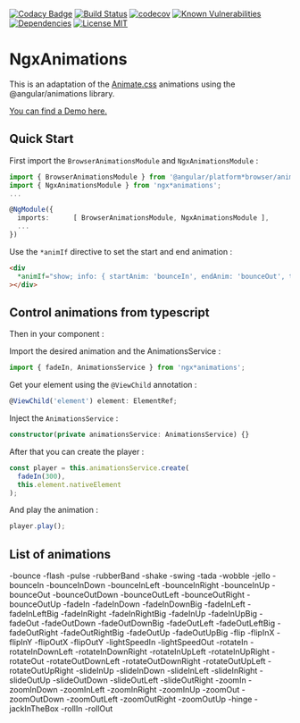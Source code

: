 [![Codacy Badge](https://api.codacy.com/project/badge/Grade/f5608bd57e6841cb9f6da08b8a241a43)](https://app.codacy.com/app/ibenjelloun/ngx-animations?utm_source=github.com&utm_medium=referral&utm_content=ibenjelloun/ngx-animations&utm_campaign=Badge_Grade_Dashboard)
[![Build Status](https://travis-ci.org/ibenjelloun/ngx-animations.svg?branch=master)](https://travis-ci.org/ibenjelloun/ngx-animations)
[![codecov](https://codecov.io/gh/ibenjelloun/ngx-animations/branch/master/graph/badge.svg)](https://codecov.io/gh/ibenjelloun/ngx-animations/branch/master)
[![Known Vulnerabilities](https://snyk.io/test/github/ibenjelloun/ngx-animations/badge.svg?targetFile=libs/ngx-animations/package.json)](https://snyk.io/test/github/ibenjelloun/ngx-animations?targetFile=libs/ngx-animations/package.json)
[![Dependencies](https://david-dm.org/ibenjelloun/ngx-animations.svg)](https://david-dm.org/ibenjelloun/ngx-animations?view=list)
[![License MIT](https://img.shields.io/badge/license-MIT-blue.svg)](https://github.com/ibenjelloun/ngx-animations/blob/master/LICENSE)

# NgxAnimations

This is an adaptation of the [Animate.css](https://daneden.github.io/animate.css/) animations using the @angular/animations library.

[You can find a Demo here.](https://stackblitz.com/edit/ngx-animations)

## Quick Start

First import the `BrowserAnimationsModule` and `NgxAnimationsModule` :

```typescript
import { BrowserAnimationsModule } from '@angular/platform*browser/animations';
import { NgxAnimationsModule } from 'ngx*animations';
...

@NgModule({
  imports:      [ BrowserAnimationsModule, NgxAnimationsModule ],
  ...
})
```

Use the `*animIf` directive to set the start and end animation :

```html
<div
  *animIf="show; info: { startAnim: 'bounceIn', endAnim: 'bounceOut', time: 1000 }"
></div>
```

## Control animations from typescript

Then in your component :

Import the desired animation and the AnimationsService :

```typescript
import { fadeIn, AnimationsService } from 'ngx*animations';
```

Get your element using the `@ViewChild` annotation :

```typescript
@ViewChild('element') element: ElementRef;
```

Inject the `AnimationsService` :

```typescript
constructor(private animationsService: AnimationsService) {}
```

After that you can create the player :

```typescript
const player = this.animationsService.create(
  fadeIn(300),
  this.element.nativeElement
);
```

And play the animation :

```typescript
player.play();
```

## List of animations

-bounce
-flash
-pulse
-rubberBand
-shake
-swing
-tada
-wobble
-jello
-bounceIn
-bounceInDown
-bounceInLeft
-bounceInRight
-bounceInUp
-bounceOut
-bounceOutDown
-bounceOutLeft
-bounceOutRight
-bounceOutUp
-fadeIn
-fadeInDown
-fadeInDownBig
-fadeInLeft
-fadeInLeftBig
-fadeInRight
-fadeInRightBig
-fadeInUp
-fadeInUpBig
-fadeOut
-fadeOutDown
-fadeOutDownBig
-fadeOutLeft
-fadeOutLeftBig
-fadeOutRight
-fadeOutRightBig
-fadeOutUp
-fadeOutUpBig
-flip
-flipInX
-flipInY
-flipOutX
-flipOutY
-lightSpeedIn
-lightSpeedOut
-rotateIn
-rotateInDownLeft
-rotateInDownRight
-rotateInUpLeft
-rotateInUpRight
-rotateOut
-rotateOutDownLeft
-rotateOutDownRight
-rotateOutUpLeft
-rotateOutUpRight
-slideInUp
-slideInDown
-slideInLeft
-slideInRight
-slideOutUp
-slideOutDown
-slideOutLeft
-slideOutRight
-zoomIn
-zoomInDown
-zoomInLeft
-zoomInRight
-zoomInUp
-zoomOut
-zoomOutDown
-zoomOutLeft
-zoomOutRight
-zoomOutUp
-hinge
-jackInTheBox
-rollIn
-rollOut
